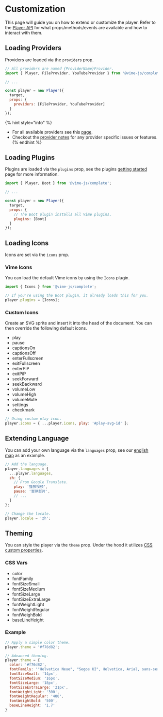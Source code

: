 # Customization

This page will guide you on how to extend or customize the player. Refer to the [Player API](./api/player.md) 
for what props/methods/events are available and how to interact with them.

## Loading Providers

Providers are loaded via the `providers` prop.

```js
// All providers are named {ProviderName}Provider.
import { Player, FileProvider, YouTubeProvider } from '@vime-js/complete';

// ...

const player = new Player({ 
  target,
  props: {
    providers: [FileProvider, YouTubeProvider]
  }
});
```

{% hint style="info" %}
- For all available providers see this [page](../../vime-standard/src/providers/index.js).
- Checkout the [provider notes](../standard/notes.md) for any provider specific issues or features.
{% endhint %}

## Loading Plugins

Plugins are loaded via the `plugins` prop, see the plugins [getting started](../plugins/getting-started.md) 
page for more information.

```js
import { Player, Boot } from '@vime-js/complete';

// ...

const player = new Player({ 
  target,
  props: {
    // The Boot plugin installs all Vime plugins.
    plugins: [Boot]
  }
});
```

## Loading Icons

Icons are set via the `icons` prop. 

### Vime Icons

You can load the default Vime icons by using the `Icons` plugin.

```js
import { Icons } from '@vime-js/complete';

// If you're using the Boot plugin, it already loads this for you.
player.plugins = [Icons];
```

### Custom Icons

Create an SVG sprite and insert it into the head of the document. You can then override the 
following default icons.

- play
- pause
- captionsOn
- captionsOff
- enterFullscreen
- exitFullscreen
- enterPiP
- exitPiP
- seekForward
- seekBackward
- volumeLow
- volumeHigh
- volumeMute
- settings
- checkmark

```js
// Using custom play icon.
player.icons = { ...player.icons, play: '#play-svg-id' };
```

## Extending Language

You can add your own language via the `languages` prop, see our [english map](../../vime-complete/src/lang/en.js) 
as an example.

```js
// Add the language.
player.languages = {
  ...player.languages,
  zh: {
    // From Google Translate.
    play: '播放视频',
    pause: '暂停影片',
    // ...
  }
};

// Change the locale.
player.locale = 'zh';
```

## Theming

You can style the player via the `theme` prop. Under the hood it utilizes [CSS custom properties][mdn-css-custom-props].

### CSS Vars

- color
- fontFamily
- fontSizeSmall
- fontSizeMedium
- fontSizeLarge
- fontSizeExtraLarge
- fontWeightLight
- fontWeightRegular
- fontWeighBold
- baseLineHeight

### Example

```js
// Apply a simple color theme.
player.theme = '#f76d82';

// Advanced theming.
player.theme = {
  color: '#f76d82',
  fontFamily: '"Helvetica Neue", "Segoe UI", Helvetica, Arial, sans-serif',
  fontSizeSmall: '14px',
  fontSizeMedium: '16px',
  fontSizeLarge: '18px',
  fontSizeExtraLarge: '21px',
  fontWeightLight: '300',
  fontWeightRegular: '400',
  fontWeightBold: '500',
  baseLineHeight: '1.7'
}
```

[mdn-css-custom-props]: https://developer.mozilla.org/en-US/docs/Web/CSS/--*
